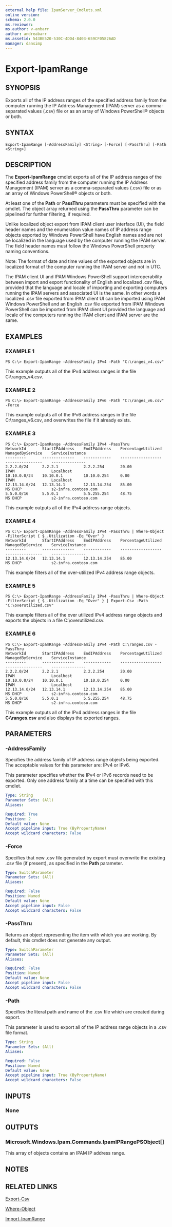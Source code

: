 ```yaml
---
external help file: IpamServer_Cmdlets.xml
online version: 
schema: 2.0.0
ms.reviewer:
ms.author: v-anbarr
author: andreabarr
ms.assetid: 543BE520-530C-4DD4-8403-659CF05826AD
manager: dansimp
---
```


# Export-IpamRange

## SYNOPSIS
Exports all of the IP address ranges of the specified address family from the computer running the IP Address Management (IPAM) server as a comma-separated values (.csv) file or as an array of Windows PowerShell® objects or both.

## SYNTAX

```
Export-IpamRange [-AddressFamily] <String> [-Force] [-PassThru] [-Path <String>]
```

## DESCRIPTION
The **Export-IpamRange** cmdlet exports all of the IP address ranges of the specified address family from the computer running the IP Address Management (IPAM) server as a comma-separated values (.csv) file or as an array of Windows PowerShell® objects or both.

At least one of the **Path** or **PassThru** parameters must be specified with the cmdlet.
The object array returned using the **PassThru** parameter can be pipelined for further filtering, if required.

Unlike localized object export from IPAM client user interface (UI), the field header names and the enumeration value names of IP address range objects exported by Windows PowerShell have English names and are not be localized in the language used by the computer running the IPAM server.
The field header names must follow the Windows PowerShell property naming conventions.

Note: The format of date and time values of the exported objects are in localized format of the computer running the IPAM server and not in UTC.

The IPAM client UI and IPAM Windows PowerShell support interoperability between import and export functionality of English and localized .csv files, provided that the language and locale of importing and exporting computers running the IPAM servers and associated UI is the same.
In other words a localized .csv file exported from IPAM client UI can be imported using IPAM Windows PowerShell and an English .csv file exported from IPAM Windows PowerShell can be imported from IPAM client UI provided the language and locale of the computers running the IPAM client and IPAM server are the same.

## EXAMPLES

### EXAMPLE 1
```
PS C:\> Export-IpamRange -AddressFamily IPv4 -Path "C:\ranges_v4.csv"
```

This example outputs all of the IPv4 address ranges in the file C:\ranges_v4.csv.

### EXAMPLE 2
```
PS C:\> Export-IpamRange -AddressFamily IPv6 -Path "C:\ranges_v6.csv" -Force
```

This example outputs all of the IPv6 address ranges in the file C:\ranges_v6.csv, and overwrites the file if it already exists.

### EXAMPLE 3
```
PS C:\> Export-IpamRange -AddressFamily IPv4 -PassThru
NetworkId       StartIPAddress    EndIPAddress    PercentageUtilized    ManagedByService    ServiceInstance 
---------       --------------    ------------    ------------------    ----------------    --------------- 
2.2.2.0/24      2.2.2.1           2.2.2.254       20.00                 IPAM                Localhost 
10.10.0.0/24    10.10.0.1         10.10.0.254     0.00                  IPAM                Localhost 
12.13.14.0/24   12.13.14.1        12.13.14.254    85.00                 MS DHCP             s2-infra.contoso.com 
5.5.0.0/16      5.5.0.1           5.5.255.254     48.75                 MS DHCP             s2-infra.contoso.com
```

This example outputs all of the IPv4 address range objects.

### EXAMPLE 4
```
PS C:\> Export-IpamRange -AddressFamily IPv4 -PassThru | Where-Object -FilterScript { $_.Utilization -Eq "Over" }
NetworkId       StartIPAddress    EndIPAddress    PercentageUtilized    ManagedByService    ServiceInstance 
---------       --------------    ------------    ------------------    ----------------    --------------- 
12.13.14.0/24   12.13.14.1        12.13.14.254    85.00                 MS DHCP             s2-infra.contoso.com
```

This example filters all of the over-utilized IPv4 address range objects.

### EXAMPLE 5
```
PS C:\> Export-IpamRange -AddressFamily IPv4 -PassThru | Where-Object -FilterScript { $_.Utilization -Eq "Over" } | Export-Csv -Path "C:\overutilized.csv"
```

This example filters all of the over utilized IPv4 address range objects and exports the objects in a file C:\overutilized.csv.

### EXAMPLE 6
```
PS C:\> Export-IpamRange -AddressFamily IPv4 -Path C:\ranges.csv -PassThru
NetworkId       StartIPAddress    EndIPAddress    PercentageUtilized    ManagedByService    ServiceInstance 
---------       --------------    ------------    ------------------    ----------------    --------------- 
2.2.2.0/24      2.2.2.1           2.2.2.254       20.00                 IPAM                Localhost 
10.10.0.0/24    10.10.0.1         10.10.0.254     0.00                  IPAM                Localhost 
12.13.14.0/24   12.13.14.1        12.13.14.254    85.00                 MS DHCP             s2-infra.contoso.com 
5.5.0.0/16      5.5.0.1           5.5.255.254     48.75                 MS DHCP             s2-infra.contoso.com
```

This example outputs all of the IPv4 address ranges in the file **C:\ranges.csv** and also displays the exported ranges.

## PARAMETERS

### -AddressFamily
Specifies the address family of IP address range objects being exported.
The acceptable values for this parameter are: IPv4 or IPv6. 

                        
This parameter specifies whether the IPv4 or IPv6 records need to be exported.
Only one address family at a time can be specified with this cmdlet.

```yaml
Type: String
Parameter Sets: (All)
Aliases: 

Required: True
Position: 2
Default value: None
Accept pipeline input: True (ByPropertyName)
Accept wildcard characters: False
```

### -Force
Specifies that new .csv file generated by export must overwrite the existing .csv file (if present), as specified in the **Path** parameter.

```yaml
Type: SwitchParameter
Parameter Sets: (All)
Aliases: 

Required: False
Position: Named
Default value: None
Accept pipeline input: False
Accept wildcard characters: False
```

### -PassThru
Returns an object representing the item with which you are working.
By default, this cmdlet does not generate any output.

```yaml
Type: SwitchParameter
Parameter Sets: (All)
Aliases: 

Required: False
Position: Named
Default value: None
Accept pipeline input: False
Accept wildcard characters: False
```

### -Path
Specifies the literal path and name of the .csv file which are created during export. 

                        
This parameter is used to export all of the IP address range objects in a .csv file format.

```yaml
Type: String
Parameter Sets: (All)
Aliases: 

Required: False
Position: Named
Default value: None
Accept pipeline input: True (ByPropertyName)
Accept wildcard characters: False
```

## INPUTS

### None

## OUTPUTS

### Microsoft.Windows.Ipam.Commands.IpamIPRangePSObject[]
This array of objects contains an IPAM IP address range.

## NOTES

## RELATED LINKS

[Export-Csv](http://go.microsoft.com/fwlink/p/?LinkId=113299)

[Where-Object](http://go.microsoft.com/fwlink/p/?LinkId=113423)

[Import-IpamRange](./Import-IpamRange.md)

